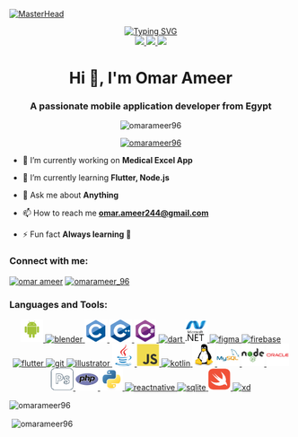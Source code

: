 [![MasterHead](https://1.bp.blogspot.com/-7A4WynwLsMw/XbBpCXG8fHI/AAAAAAAAMt4/uOa1bpLskYgrwGbllhSu2SDj_Mig8SXJQCLcBGAsYHQ/s1600/2000_600px.gif)](https://rishavchanda.io)
<p align="center">
<a href="https://github.com/OmarAmeer96">
    <img src="https://readme-typing-svg.demolab.com?font=Georgia&size=40&duration=2000&pause=100&multiline=true&width=550&height=130&lines=Omar+Ameer+Mohamed;Mobile+Application+Developer" alt="Typing SVG" />
</a>
<br/>

<a href="https://drive.google.com/file/d/1guDbdkim6Th0oViooUI0xaQCbz-UMX0l/view?usp=drive_link">
    <img src="https://img.shields.io/badge/PDF-CV-red?style=flat-square&logo=adobe">
</a>

<a href="https://www.linkedin.com/in/omar-ameer-126b41231/">
    <img src="https://img.shields.io/badge/-Linkedin-blue?style=flat-square&logo=linkedin">
</a>

<a href="mailto:omar.ameer244@gmail.com">
    <img src="https://img.shields.io/badge/-Email-red?style=flat-square&logo=gmail&logoColor=white">
</a>

<!-- Replace 'YOUR_GOOGLE_SCHOLAR_PROFILE_URL' with the URL of your Google Scholar profile -->
<!-- <a href="YOUR_GOOGLE_SCHOLAR_PROFILE_URL" target="_blank">
    <img alt='GoogleScholar' src='https://img.shields.io/badge/Scholar-100000?style=flat&logo=GoogleScholar&logoColor=white&&color=0181FF'>
</a> -->

<!-- Replace 'YOUR_PYPI_PROFILE_URL' with the URL of your PyPI profile -->
<!-- <a href="YOUR_PYPI_PROFILE_URL">
    <img src="https://img.shields.io/badge/PyPi-drkostas-blue?style=flat-square&logo=pypi&logoColor=white">
</a> -->

<!-- Uncomment the following lines if you want to include GitHub stats -->
<!--<a href="https://github.com/OmarAmeer96">
    <img src="https://github-stats-alpha.vercel.app/api?username=OmarAmeer96&cc=22272e&tc=37BCF6&ic=fff&bc=0000">
</a>-->

</p>
<h1 align="center">Hi 👋, I'm Omar Ameer</h1>
<h3 align="center">A passionate mobile application developer from Egypt</h3>

<p align="center"> <img src="https://komarev.com/ghpvc/?username=omarameer96&label=Profile%20views&color=0e75b6&style=flat" alt="omarameer96" /> </p>

<p align="center"> <a href="https://github.com/ryo-ma/github-profile-trophy"><img src="https://github-profile-trophy.vercel.app/?username=omarameer96" alt="omarameer96" /></a> </p>

- 🔭 I’m currently working on **Medical Excel App**

- 🌱 I’m currently learning **Flutter, Node.js**

- 💬 Ask me about **Anything**

- 📫 How to reach me **omar.ameer244@gmail.com**

- ⚡ Fun fact **Always learning 💪**

<h3 align="left">Connect with me:</h3>
<p align="left">
<a href="https://linkedin.com/in/omar-ameer-126b41231" target="blank"><img align="center" src="https://raw.githubusercontent.com/rahuldkjain/github-profile-readme-generator/master/src/images/icons/Social/linked-in-alt.svg" alt="omar ameer" height="30" width="40" /></a>
<a href="https://codeforces.com/profile/omarameer_96" target="blank"><img align="center" src="https://raw.githubusercontent.com/rahuldkjain/github-profile-readme-generator/master/src/images/icons/Social/codeforces.svg" alt="omarameer_96" height="30" width="40" /></a>
</p>


<h3 align="left">Languages and Tools:</h3>
<p align="center"> <a href="https://developer.android.com" target="_blank" rel="noreferrer"> <img src="https://raw.githubusercontent.com/devicons/devicon/master/icons/android/android-original-wordmark.svg" alt="android" width="40" height="40"/> </a> <a href="https://www.blender.org/" target="_blank" rel="noreferrer"> <img src="https://download.blender.org/branding/community/blender_community_badge_white.svg" alt="blender" width="40" height="40"/> </a> <a href="https://www.cprogramming.com/" target="_blank" rel="noreferrer"> <img src="https://raw.githubusercontent.com/devicons/devicon/master/icons/c/c-original.svg" alt="c" width="40" height="40"/> </a> <a href="https://www.w3schools.com/cpp/" target="_blank" rel="noreferrer"> <img src="https://raw.githubusercontent.com/devicons/devicon/master/icons/cplusplus/cplusplus-original.svg" alt="cplusplus" width="40" height="40"/> </a> <a href="https://www.w3schools.com/cs/" target="_blank" rel="noreferrer"> <img src="https://raw.githubusercontent.com/devicons/devicon/master/icons/csharp/csharp-original.svg" alt="csharp" width="40" height="40"/> </a> <a href="https://dart.dev" target="_blank" rel="noreferrer"> <img src="https://www.vectorlogo.zone/logos/dartlang/dartlang-icon.svg" alt="dart" width="40" height="40"/> </a> <a href="https://dotnet.microsoft.com/" target="_blank" rel="noreferrer"> <img src="https://raw.githubusercontent.com/devicons/devicon/master/icons/dot-net/dot-net-original-wordmark.svg" alt="dotnet" width="40" height="40"/> </a> <a href="https://www.figma.com/" target="_blank" rel="noreferrer"> <img src="https://www.vectorlogo.zone/logos/figma/figma-icon.svg" alt="figma" width="40" height="40"/> </a> <a href="https://firebase.google.com/" target="_blank" rel="noreferrer"> <img src="https://www.vectorlogo.zone/logos/firebase/firebase-icon.svg" alt="firebase" width="40" height="40"/> </a> <a href="https://flutter.dev" target="_blank" rel="noreferrer"> <img src="https://www.vectorlogo.zone/logos/flutterio/flutterio-icon.svg" alt="flutter" width="40" height="40"/> </a> <a href="https://git-scm.com/" target="_blank" rel="noreferrer"> <img src="https://www.vectorlogo.zone/logos/git-scm/git-scm-icon.svg" alt="git" width="40" height="40"/> </a> <a href="https://www.adobe.com/in/products/illustrator.html" target="_blank" rel="noreferrer"> <img src="https://www.vectorlogo.zone/logos/adobe_illustrator/adobe_illustrator-icon.svg" alt="illustrator" width="40" height="40"/> </a> <a href="https://www.java.com" target="_blank" rel="noreferrer"> <img src="https://raw.githubusercontent.com/devicons/devicon/master/icons/java/java-original.svg" alt="java" width="40" height="40"/> </a> <a href="https://developer.mozilla.org/en-US/docs/Web/JavaScript" target="_blank" rel="noreferrer"> <img src="https://raw.githubusercontent.com/devicons/devicon/master/icons/javascript/javascript-original.svg" alt="javascript" width="40" height="40"/> </a> <a href="https://kotlinlang.org" target="_blank" rel="noreferrer"> <img src="https://www.vectorlogo.zone/logos/kotlinlang/kotlinlang-icon.svg" alt="kotlin" width="40" height="40"/> </a> <a href="https://www.linux.org/" target="_blank" rel="noreferrer"> <img src="https://raw.githubusercontent.com/devicons/devicon/master/icons/linux/linux-original.svg" alt="linux" width="40" height="40"/> </a> <a href="https://www.mysql.com/" target="_blank" rel="noreferrer"> <img src="https://raw.githubusercontent.com/devicons/devicon/master/icons/mysql/mysql-original-wordmark.svg" alt="mysql" width="40" height="40"/> </a> <a href="https://nodejs.org" target="_blank" rel="noreferrer"> <img src="https://raw.githubusercontent.com/devicons/devicon/master/icons/nodejs/nodejs-original-wordmark.svg" alt="nodejs" width="40" height="40"/> </a> <a href="https://www.oracle.com/" target="_blank" rel="noreferrer"> <img src="https://raw.githubusercontent.com/devicons/devicon/master/icons/oracle/oracle-original.svg" alt="oracle" width="40" height="40"/> </a> <a href="https://www.photoshop.com/en" target="_blank" rel="noreferrer"> <img src="https://raw.githubusercontent.com/devicons/devicon/master/icons/photoshop/photoshop-line.svg" alt="photoshop" width="40" height="40"/> </a> <a href="https://www.php.net" target="_blank" rel="noreferrer"> <img src="https://raw.githubusercontent.com/devicons/devicon/master/icons/php/php-original.svg" alt="php" width="40" height="40"/> </a> <a href="https://www.python.org" target="_blank" rel="noreferrer"> <img src="https://raw.githubusercontent.com/devicons/devicon/master/icons/python/python-original.svg" alt="python" width="40" height="40"/> </a> <a href="https://reactnative.dev/" target="_blank" rel="noreferrer"> <img src="https://reactnative.dev/img/header_logo.svg" alt="reactnative" width="40" height="40"/> </a> <a href="https://www.sqlite.org/" target="_blank" rel="noreferrer"> <img src="https://www.vectorlogo.zone/logos/sqlite/sqlite-icon.svg" alt="sqlite" width="40" height="40"/> </a> <a href="https://developer.apple.com/swift/" target="_blank" rel="noreferrer"> <img src="https://raw.githubusercontent.com/devicons/devicon/master/icons/swift/swift-original.svg" alt="swift" width="40" height="40"/> </a> <a href="https://www.adobe.com/products/xd.html" target="_blank" rel="noreferrer"> <img src="https://cdn.worldvectorlogo.com/logos/adobe-xd.svg" alt="xd" width="40" height="40"/> </a> </p>

<p><img align="center" src="https://github-readme-stats.vercel.app/api/top-langs?username=omarameer96&show_icons=true&locale=en&layout=compact" alt="omarameer96" /></p>

<p>&nbsp;<img align="center" src="https://github-readme-stats.vercel.app/api?username=omarameer96&show_icons=true&locale=en" alt="omarameer96" /></p>

